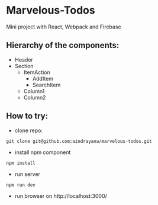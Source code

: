 # Marvelous-Todos
Mini project with React, Webpack and Firebase

## Hierarchy of the components:
- Header
- Section
  * ItemAction
    * AddItem
    * SearchItem
  * Column1
  * Column2

## How to try:
- clone repo:
```
git clone git@github.com:aindrayana/marvelous-todos.git
```
- install npm component
```
npm install
```
- run server
```
npm run dev
```
- run browser on http://localhost:3000/

